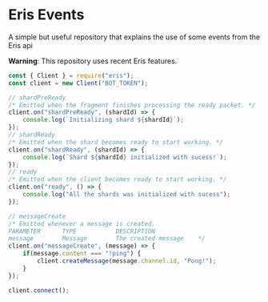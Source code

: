 # Eris Events

A simple but useful repository that explains the use of some events from the Eris api

**Warning**: This repository uses recent Eris features.

```js
const { Client } = require("eris");
const client = new Client("BOT_TOKEN");

// shardPreReady
/* Emitted when the fragment finishes processing the ready packet. */
client.on("shardPreReady", (shardId) => {
    console.log(`Initializing shard ${shardId}`);
});
// shardReady
/* Emitted when the shard becomes ready to start working. */
client.on("shardReady", (shardId) => {
    console.log(`Shard ${shardId} initialized with sucess!`);
});
// ready
/* Emitted when the client becomes ready to start working. */
client.on("ready", () => {
    console.log("All the shards was initialized with sucess");
});

// messageCreate
/* Emitted whenever a message is created.
PARAMETER      TYPE           DESCRIPTION
message        Message        The created message    */
client.on("messageCreate", (message) => {
    if(message.content === "!ping") {
        client.createMessage(message.channel.id, "Pong!");
    }
});

client.connect();
````